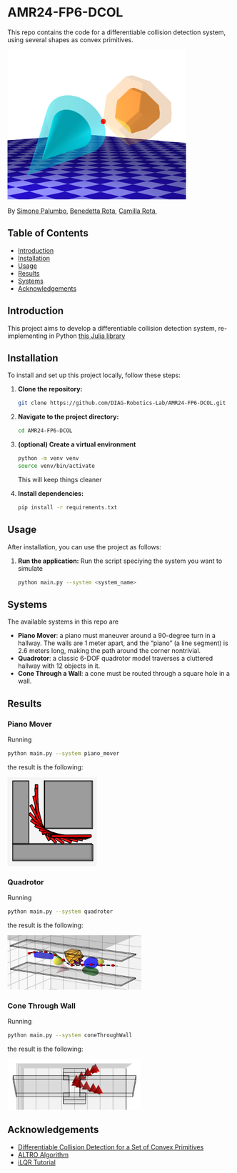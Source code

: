 # AMR24-FP6-DCOL

This repo contains the code for a differentiable collision detection system, using several shapes as convex primitives. 

<img src="extras/images/alpha_polytopes.png" alt="Two Primitives" width="400">

By [Simone Palumbo](https://github.com/CogSP), [Benedetta Rota](https://github.com/BenedettaRota), [Camilla Rota](https://github.com/camillarota), 


## Table of Contents

- [Introduction](#introduction)
- [Installation](#installation)
- [Usage](#usage)
- [Results](#results)
- [Systems](#systems)
- [Acknowledgements](#acknowledgements)

## Introduction

This project aims to develop a differentiable collision detection system, re-implementing in Python [this Julia library](https://github.com/kevin-tracy/DifferentiableCollisions.jl/tree/master?tab=readme-ov-file)


## Installation

To install and set up this project locally, follow these steps:

1. **Clone the repository:**
   ```bash
   git clone https://github.com/DIAG-Robotics-Lab/AMR24-FP6-DCOL.git
   ```

2. **Navigate to the project directory:**
   ```bash
   cd AMR24-FP6-DCOL
   ```

3. **(optional) Create a virtual environment**
   ```bash
   python -m venv venv
   source venv/bin/activate
   ``` 
   This will keep things cleaner


4. **Install dependencies:**
   ```bash
   pip install -r requirements.txt
   ```

## Usage

After installation, you can use the project as follows:

1. **Run the application:**
   Run the script speciying the system you want to simulate
   ```bash
   python main.py --system <system_name>
   ```

## Systems
The available systems in this repo are
- **Piano Mover**: a piano must maneuver around a 90-degree turn in a hallway. The walls are 1 meter apart, and the “piano” (a
 line segment) is 2.6 meters long, making the path around
 the corner nontrivial.
- **Quadrotor**: a classic 6-DOF quadrotor model traverses a cluttered hallway with 12 objects in it.
- **Cone Through a Wall**: a cone must be routed through a square hole in a wall.

## Results

### Piano Mover
Running 
```bash
python main.py --system piano_mover
```
the result is the following:

<img src="extras/images/piano_mover_scene.png" alt="piano mover scene" width="200">

### Quadrotor
Running 
```bash
python main.py --system quadrotor
```
the result is the following:

<img src="extras/images/quadrotor_scene.png" alt="quadrotor scene" width="300">

<!--<img src="extras/images/quadrotor_scene_side_az_90.png" alt="quadrotor scene side az 90" width="400">
<img src="extras/images/quadrotor_scene_top_down.png" alt="quadrotor scene top down" width="400">-->


### Cone Through Wall
Running 
```bash
python main.py --system coneThroughWall
```
the result is the following:
<!--<img src="extras/images/cone_scene_custom.png" alt="cone scene custom view" width="400">
<img src="extras/images/cone_scene_top_down.png" alt="cone scene top down" width="400">-->

<img src="extras/images/cone_scene_side_az_90.png" alt="cone scene size az 90 view" width="300">




## Acknowledgements

- [Differentiable Collision Detection for a Set of Convex Primitives](https://ieeexplore.ieee.org/abstract/document/10160716)
- [ALTRO Algorithm](https://bjack205.github.io/assets/ALTRO.pdf#:~:text=This%20paper%20presents%20ALTRO%20%28Augmented%20Lagrangian%20TRajectory%20Optimizer%29%2C,to%20handle%20general%20nonlinear%20state%20and%20input%20constraints.)
- [iLQR Tutorial](https://rexlab.ri.cmu.edu/papers/iLQR_Tutorial.pdf)

